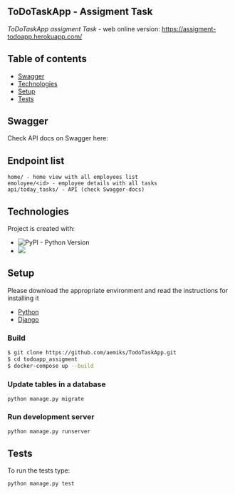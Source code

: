 
## ToDoTaskApp - Assigment Task

 _ToDoTaskApp assigment Task_ - web online version: https://assigment-todoapp.herokuapp.com/


## Table of contents
* [Swagger](#swagger)
* [Technologies](#technologies)
* [Setup](#setup)
* [Tests](#tests)

## Swagger

Check API docs on Swagger here:


## Endpoint list  

    home/ - home view with all employees list
    emoloyee/<id> - employee details with all tasks
    api/today_tasks/ - API (check Swagger-docs)


## Technologies
Project is created with:
* ![PyPI - Python Version](https://img.shields.io/pypi/pyversions/Django)
* ![](https://img.shields.io/badge/django%20version-4.0.0-blue)


## Setup

Please download the appropriate environment and read the instructions for installing it
* [Python](https://www.python.org/downloads/)
* [Django](https://docs.djangoproject.com/en/3.2/topics/install/)


### Build

```sh
$ git clone https://github.com/aemiks/TodoTaskApp.git
$ cd todoapp_assigment
$ docker-compose up --build
```

### Update tables in a database

`python manage.py migrate`

### Run development server

`python manage.py runserver`

## Tests

To run the tests type:

`python manage.py test `
